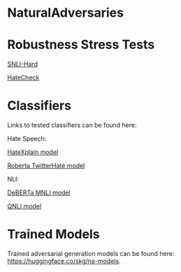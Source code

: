 # NaturalAdversaries

# Robustness Stress Tests

[SNLI-Hard](https://nlp.stanford.edu/projects/snli/snli_1.0_test_hard.jsonl)

[HateCheck](https://github.com/paul-rottger/hatecheck-data)

# Classifiers 

Links to tested classifiers can be found here:

Hate Speech:

[HateXplain model](https://huggingface.co/Hate-speech-CNERG/bert-base-uncased-hatexplain?text=I+like+you.+I+love+you)

[Roberta TwitterHate model](https://huggingface.co/Xuhui/ToxDect-roberta-large?text=I+like+you.+I+love+you)

NLI:

[DeBERTa MNLI model](https://huggingface.co/microsoft/deberta-base-mnli?text=%5BCLS%5D+I+love+you.+%5BSEP%5D+I+like+you.+%5BSEP%5D)

[QNLI model](https://huggingface.co/textattack/bert-base-uncased-QNLI?text=I+like+you.+I+love+you)

# Trained Models 

Trained adversarial generation models can be found here: https://huggingface.co/skg/na-models. 

